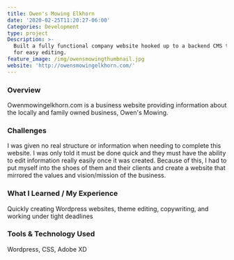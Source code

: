 ```yaml
---
title: Owen's Mowing Elkhorn
date: '2020-02-25T11:20:27-06:00'
Categories: Development
type: project
Description: >-
  Built a fully functional company website hooked up to a backend CMS to allow
  for easy editing.
feature_image: /img/owensmowingthumbnail.jpg
website: 'http://owensmowingelkhorn.com/'
---
```

### Overview
Owenmowingelkhorn.com is a business website providing information about the locally and family owned business, Owen's Mowing. 

### Challenges
I was given no real structure or information when needing to complete this website. I was only told it must be done quick and they must have the ability to edit information really easily once it was created. Because of this, I had to put myself into the shoes of them and their clients and create a website that mirrored the values and vision/mission of the business.

### What I Learned / My Experience
Quickly creating Wordpress websites, theme editing, copywriting, and working under tight deadlines

### Tools & Technology Used
Wordpress, CSS, Adobe XD
